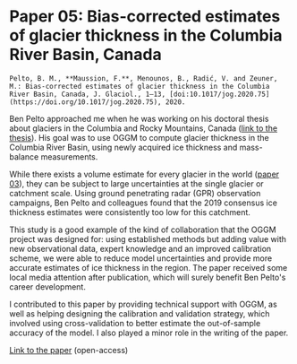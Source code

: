 # Paper 05: Bias-corrected estimates of glacier thickness in the Columbia River Basin, Canada

```{admonition} Citation
Pelto, B. M., **Maussion, F.**, Menounos, B., Radić, V. and Zeuner, M.: Bias-corrected estimates of glacier thickness in the Columbia River Basin, Canada, J. Glaciol., 1–13, [doi:10.1017/jog.2020.75](https://doi.org/10.1017/jog.2020.75), 2020.
```

Ben Pelto approached me when he was working on his doctoral thesis about glaciers in the Columbia and Rocky Mountains, Canada ([link to the thesis](https://unbc.arcabc.ca/islandora/object/unbc%3A59097?solr_nav%5Bid%5D=551a2e3c2ca38d6ce42a&solr_nav%5Bpage%5D=0&solr_nav%5Boffset%5D=1)). His goal was to use OGGM to compute glacier thickness in the Columbia River Basin, using newly acquired ice thickness and mass-balance measurements.

While there exists a volume estimate for every glacier in the world ([paper 03](paper_03)), they can be subject to large uncertainties at the single glacier or catchment scale. Using ground penetrating radar (GPR) observation campaigns, Ben Pelto and colleagues found that the 2019 consensus ice thickness estimates were consistently too low for this catchment.

This study is a good example of the kind of collaboration that the OGGM project was designed for: using established methods but adding value with new observational data, expert knowledge and an improved calibration scheme, we were able to reduce model uncertainties and provide more accurate estimates of ice thickness in the region.
The paper received some local media attention after publication, which will surely benefit Ben Pelto's career development.

I contributed to this paper by providing technical support with OGGM, as well as helping designing the calibration and validation strategy, which involved using cross-validation to better estimate the out-of-sample accuracy of the model. I also played a minor role in the writing of the paper.

[Link to the paper](https://doi.org/10.1017/jog.2020.75) (open-access)

